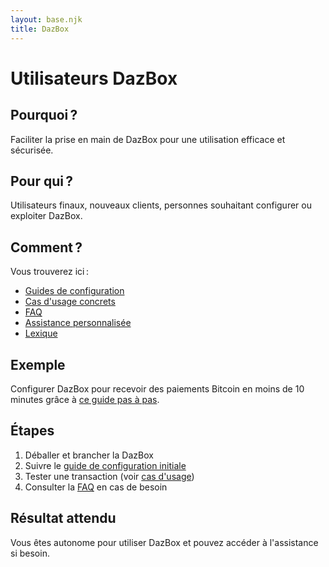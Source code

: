 ```yaml
---
layout: base.njk
title: DazBox
---
```


# Utilisateurs DazBox

## Pourquoi ?
Faciliter la prise en main de DazBox pour une utilisation efficace et sécurisée.

## Pour qui ?
Utilisateurs finaux, nouveaux clients, personnes souhaitant configurer ou exploiter DazBox.

## Comment ?
Vous trouverez ici :
- [Guides de configuration](../getting-started/get-started/)
- [Cas d'usage concrets](../bitcoin/cas-usage/)
- [FAQ](../dazbox/faq/)
- [Assistance personnalisée](mailto:support@token4good.org)
- [Lexique](../glossary/)

## Exemple
Configurer DazBox pour recevoir des paiements Bitcoin en moins de 10 minutes grâce à [ce guide pas à pas](../getting-started/get-started/).

## Étapes
1. Déballer et brancher la DazBox
2. Suivre le [guide de configuration initiale](../getting-started/get-started/)
3. Tester une transaction (voir [cas d'usage](../bitcoin/cas-usage/))
4. Consulter la [FAQ](../dazbox/faq/) en cas de besoin

## Résultat attendu
Vous êtes autonome pour utiliser DazBox et pouvez accéder à l'assistance si besoin. 